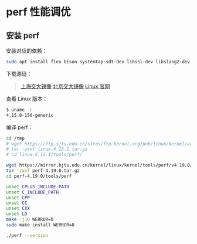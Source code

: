 # perf 性能调优

## 安装 perf

安装对应的依赖：

```bash
sudo apt install flex bison systemtap-sdt-dev libssl-dev libslang2-dev libperl-dev liblzma-dev libcap-dev libnuma-dev libbabeltrace-ctf-dev binutils libelf1 python3 libunwind8 zstd 
```

下载源码：

> [上海交大镜像](https://ftp.sjtu.edu.cn/sites/ftp.kernel.org/pub/linux/kernel/)
> [北京交大镜像](https://mirror.bjtu.edu.cn/kernel/linux/kernel/tools/perf/)
> [Linux 官网](https://git.kernel.org/pub/scm/linux/kernel/git/torvalds/linux.git/tree/tools/perf)

查看 Linux 版本：

```bash
$ uname -r
4.15.0-156-generic
```

编译 perf：

```bash
cd /tmp
# wget https://ftp.sjtu.edu.cn/sites/ftp.kernel.org/pub/linux/kernel/v4.x/linux-4.15.1.tar.gz
# tar -zxvf linux-4.15.1.tar.gz
# cd linux-4.15.1/tools/perf/

wget https://mirror.bjtu.edu.cn/kernel/linux/kernel/tools/perf/v4.19.0/perf-4.19.0.tar.gz
tar -zxvf perf-4.19.0.tar.gz
cd perf-4.19.0/tools/perf

unset CPLUS_INCLUDE_PATH
unset C_INCLUDE_PATH
unset CPP
unset CC
unset CXX
unset LD
make -j10 WERROR=0
sudo make install WERROR=0

./perf --version
```
